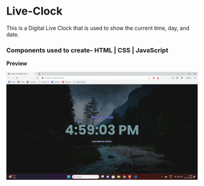 # Live-Clock
This is a Digital Live Clock that is used to show the current time, day, and date.

### Components used to create- HTML | CSS | JavaScript

**Preview**

![Preview](https://github.com/Ninja-Vikash/Assets/blob/main/LiveClock/LiveClock-Main.png)
